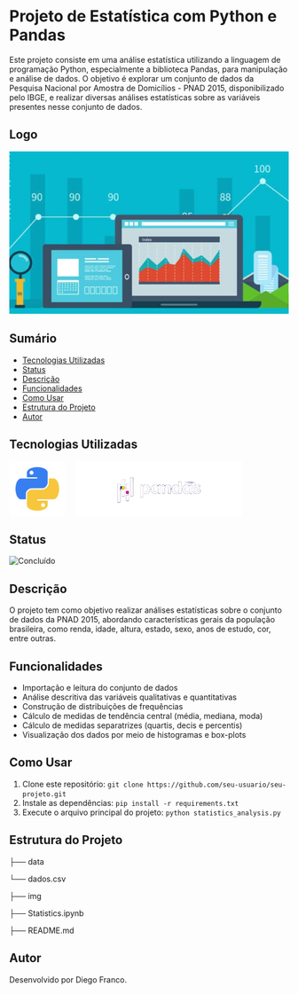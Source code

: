 # Projeto de Estatística com Python e Pandas

Este projeto consiste em uma análise estatística utilizando a linguagem de programação Python, especialmente a biblioteca Pandas, para manipulação e análise de dados. O objetivo é explorar um conjunto de dados da Pesquisa Nacional por Amostra de Domicílios - PNAD 2015, disponibilizado pelo IBGE, e realizar diversas análises estatísticas sobre as variáveis presentes nesse conjunto de dados.

## Logo

<div align="center">
  <img src="img/logo.jpg" alt="Imagem do Projeto" width="600">
</div>

## Sumário

- [Tecnologias Utilizadas](#tecnologias-utilizadas)
- [Status](#status)
- [Descrição](#descrição)
- [Funcionalidades](#funcionalidades)
- [Como Usar](#como-usar)
- [Estrutura do Projeto](#estrutura-do-projeto)
- [Autor](#autor)

## Tecnologias Utilizadas

<div style="display: flex; flex-direction: row;">
  <div style="margin-right: 20px; display: flex; justify-content: flex-start;">
    <img src="img/python.png" alt="Logo Python" width="100"/>
  </div>
  <div style="display: flex; justify-content: flex-start;">
    <img src="img/pandas.png" alt="Logo Pandas" width="300"/>
  </div>
</div>

## Status

![Concluído](http://img.shields.io/static/v1?label=STATUS&message=CONCLUIDO&color=GREEN&style=for-the-badge)

## Descrição

O projeto tem como objetivo realizar análises estatísticas sobre o conjunto de dados da PNAD 2015, abordando características gerais da população brasileira, como renda, idade, altura, estado, sexo, anos de estudo, cor, entre outras.

## Funcionalidades

- Importação e leitura do conjunto de dados
- Análise descritiva das variáveis qualitativas e quantitativas
- Construção de distribuições de frequências
- Cálculo de medidas de tendência central (média, mediana, moda)
- Cálculo de medidas separatrizes (quartis, decis e percentis)
- Visualização dos dados por meio de histogramas e box-plots

## Como Usar

1. Clone este repositório: `git clone https://github.com/seu-usuario/seu-projeto.git`
2. Instale as dependências: `pip install -r requirements.txt`
3. Execute o arquivo principal do projeto: `python statistics_analysis.py`

## Estrutura do Projeto

├── data

└── dados.csv

├── img

├── Statistics.ipynb

├── README.md

## Autor

Desenvolvido por Diego Franco.
